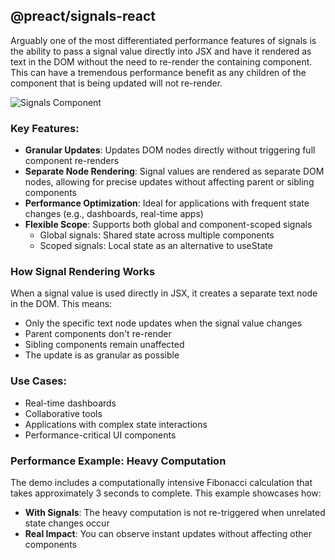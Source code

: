 ## @preact/signals-react
Arguably one of the most differentiated performance features of signals is the ability to pass a signal value directly into JSX and have it rendered as text in the DOM without the need to re-render the containing component. This can have a tremendous performance benefit as any children of the component that is being updated will not re-render.

![Signals Component](./assets/SignalsComponent.png)

### Key Features:
- **Granular Updates**: Updates DOM nodes directly without triggering full component re-renders
- **Separate Node Rendering**: Signal values are rendered as separate DOM nodes, allowing for precise updates without affecting parent or sibling components
- **Performance Optimization**: Ideal for applications with frequent state changes (e.g., dashboards, real-time apps)
- **Flexible Scope**: Supports both global and component-scoped signals
  - Global signals: Shared state across multiple components
  - Scoped signals: Local state as an alternative to useState

### How Signal Rendering Works
When a signal value is used directly in JSX, it creates a separate text node in the DOM. This means:
- Only the specific text node updates when the signal value changes
- Parent components don't re-render
- Sibling components remain unaffected
- The update is as granular as possible

### Use Cases:
- Real-time dashboards
- Collaborative tools
- Applications with complex state interactions
- Performance-critical UI components

### Performance Example: Heavy Computation
The demo includes a computationally intensive Fibonacci calculation that takes approximately 3 seconds to complete. This example showcases how:

- **With Signals**: The heavy computation is not re-triggered when unrelated state changes occur
- **Real Impact**: You can observe instant updates without affecting other components
